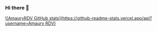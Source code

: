 ### Hi there 👋
[![AmauryRDV GitHub stats](https://github-readme-stats.vercel.app/api?username=Amaury RDV)]([https://github.com/anuraghazra/github-readme-stats](https://github.com/AmauryRDV))
<!--
**AmauryRDV/AmauryRDV** is a ✨ _special_ ✨ repository because its `README.md` (this file) appears on your GitHub profile.

Here are some ideas to get you started:

- 🔭 I’m currently working on ...
- 🌱 I’m currently learning ...
- 👯 I’m looking to collaborate on ...
- 🤔 I’m looking for help with ...
- 💬 Ask me about ...
- 📫 How to reach me: ...
- 😄 Pronouns: ...
- ⚡ Fun fact: ...
-->
